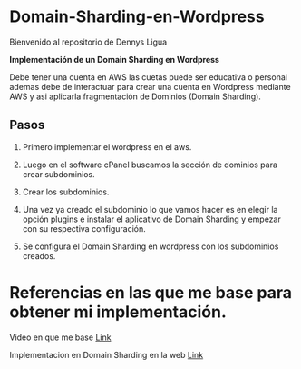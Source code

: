 # Domain-Sharding-en-Wordpress
Bienvenido al repositorio de Dennys Ligua

**Implementación de un Domain Sharding en Wordpress**

Debe tener una cuenta en AWS las cuetas puede ser educativa o personal ademas debe de interactuar para crear una cuenta en Wordpress mediante AWS y asi aplicarla fragmentación de Dominios (Domain Sharding).

## Pasos

1. Primero implementar el wordpress en el aws.

2. Luego en el software cPanel buscamos la sección de dominios para crear subdominios.

3. Crear los subdominios.

4. Una vez ya creado el subdominio lo que vamos hacer es en elegir la opción plugins e instalar el aplicativo de Domain Sharding y empezar con su respectiva configuración.

5. Se configura el Domain Sharding en wordpress  con los subdominios creados.


# Referencias en las que me base para obtener mi implementación.

Video en que me base [Link](https://www.youtube.com/watch?v=YqMU7ZkL-8w&list=PLbwZq2EBFdLqblSYuDqa-RqI9iXMJePEz&index=1)

Implementacion en Domain Sharding en la web [Link](https://optimizarwordpress.com/domain-sharding-configuracion/#Paso_1_Buscar_la_seccion_de_subdominios)
